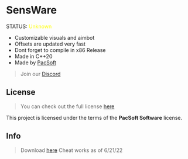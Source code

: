 SensWare
============
STATUS: <font color="yellow">Unknown</font>
- Customizable visuals and aimbot
- Offsets are updated very fast
- Dont forget to compile in x86 Release
- Made in C++20
- Made by [PacSoft](https://pacsoft.xyz)
> Join our [Discord](https://dsc.gg/sens-network)
## License
>You can check out the full license [here](https://github.com/AimSploit/FreeSploit/blob/main/LICENSE)

This project is licensed under the terms of the **PacSoft Software** license.
## Info
>Download [here](https://github.com/AimSploit/SensWare/releases)
>Cheat works as of 6/21/22
